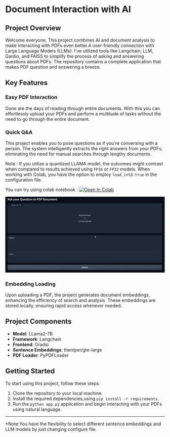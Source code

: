 # Document Interaction with AI
## Project Overview
Welcome everyone, This project combines AI and document analysis to make interacting with PDFs even better.A user-friendly connection with Large Language Models (LLMs). I've utilized tools like Langchain, LLM, Gardio, and FAISS to simplify the process of asking and answering questions about PDFs. The repository contains a complete application that makes PDF question and answering a breeze.



## Key Features

### Easy PDF Interaction

Gone are the days of reading through entire documents. With this you can effortlessly upload your PDFs and perform a multitude of tasks without the need to go through the entire document.

### Quick Q&A

This project enables you to pose questions as if you're conversing with a person. The system intelligently extracts the right answers from your PDFs, eliminating the need for manual searches through lengthy documents.

Note : If you utilize a quantized LLAMA model, the outcomes might contrast when compared to results achieved using `FP16` or `FP32` models. When working with Colab, you have the option to employ `load_int8:true` in the configuration file.

You can try using colab notebook : <a target="_blank" href="https://colab.research.google.com/drive/1KT1McE-o0DPxw_4VYKgvYEGQBInkMtuQ?usp=sharing">
  <img src="https://colab.research.google.com/assets/colab-badge.svg" alt="Open In Colab"/>
</a>

![alt text](img/PDFQA.png)

### Embedding Loading

Upon uploading a PDF, the project generates document embeddings, enhancing the efficiency of search and analysis. These embeddings are stored locally, ensuring rapid access whenever needed.

## Project Components

- **Model**: LLama2-7B
- **Framework**: Langchain
- **Frontend**: Gradio
- **Sentence Embeddings**: thenlper/gte-large
- **PDF Loader**: PyPDFLoader


## Getting Started

To start using this project, follow these steps:

1. Clone the repository to your local machine.
2. Install the required dependencies,using  ```pip install -r requirements```.
3. Run the ```python app.py``` application and begin interacting with your PDFs using natural language.

---

*Note:You have the flexibility to select different sentence embeddings and LLM models by just changing configure file.
